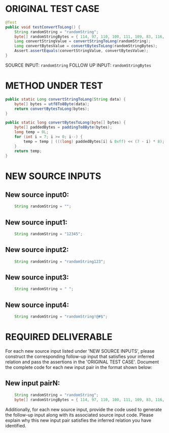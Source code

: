 # ORIGINAL TEST CASE
```java
@Test
public void testConvertToLong() {
    String randomString = "randomString";
    byte[] randomStringBytes = { 114, 97, 110, 100, 111, 109, 83, 116, 114, 105, 110, 103 };
    Long convertStringValue = convertStringToLong(randomString);
    Long convertBytesValue = convertBytesToLong(randomStringBytes);
    Assert.assertEquals(convertStringValue, convertBytesValue);
}

```
SOURCE INPUT: `randomString`
FOLLOW UP INPUT: `randomStringBytes`


# METHOD UNDER TEST
```java
public static Long convertStringToLong(String data) {
    byte[] bytes = utf8To8Byte(data);
    return convertBytesToLong(bytes);
}

public static long convertBytesToLong(byte[] bytes) {
    byte[] paddedBytes = paddingTo8Byte(bytes);
    long temp = 0L;
    for (int i = 7; i >= 0; i--) {
        temp = temp | (((long) paddedBytes[i] & 0xff) << (7 - i) * 8);
    }
    return temp;
}

```


# NEW SOURCE INPUTS
## New source input0:
```java
    String randomString = "";
```

## New source input1:
```java
    String randomString = "12345";
```

## New source input2:
```java
    String randomString = "randomString123";
```

## New source input3:
```java
    String randomString = " ";
```

## New source input4:
```java
    String randomString = "randomString!@#$";
```



# REQUIRED DELIVERABLE
For each new source input listed under 'NEW SOURCE INPUTS', please construct the corresponding follow-up input that satisfies your inferred relation and pass the assertions in the 'ORIGINAL TEST CASE'. Document the complete code for each new input pair in the format shown below:
## New input pairN:
```java
    String randomString = "randomString";
    byte[] randomStringBytes = { 114, 97, 110, 100, 111, 109, 83, 116, 114, 105, 110, 103 };
```

Additionally, for each new source input, provide the code used to generate the follow-up input along with its associated source input code. Please explain why this new input pair satisfies the inferred relation you have identified.